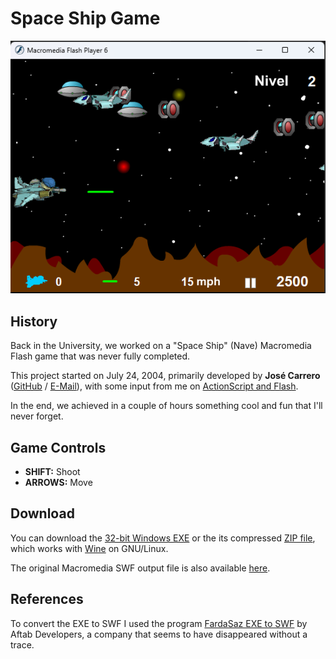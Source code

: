# Space Ship Game

![Screenshot](screenshot.png)

## History

Back in the University, we worked on a "Space Ship" (Nave) Macromedia Flash game that was never fully completed. 

This project started on July 24, 2004, primarily developed by **José Carrero** ([GitHub](https://github.com/josercl) / [E-Mail](mailto:josercl@gmail.com)), with some input from me on [ActionScript and Flash](https://en.wikipedia.org/wiki/ActionScript). 

In the end, we achieved in a couple of hours something cool and fun that I'll never forget.

## Game Controls

* **SHIFT:** Shoot
* **ARROWS:** Move

## Download

You can download the [32-bit Windows EXE](nave.exe) or the its compressed [ZIP file](nave.zip), which works with [Wine](www.winehq.org/) on GNU/Linux. 

The original Macromedia SWF output file is also available [here](nave.swf).

## References

To convert the EXE to SWF I used the program [FardaSaz EXE to SWF](https://download.cnet.com/FardaSaz-EXE-to-SWF/3000-6676_4-10554387.html) by Aftab Developers, a company that seems to have disappeared without a trace.
